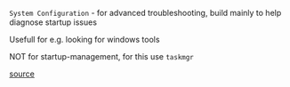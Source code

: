 `System Configuration` - for advanced troubleshooting, build mainly to help diagnose startup issues

Usefull for e.g. looking for windows tools

NOT for startup-management,  for this use `taskmgr`

[source](https://learn.microsoft.com/en-us/troubleshoot/windows-client/performance/system-configuration-utility-troubleshoot-configuration-errors)